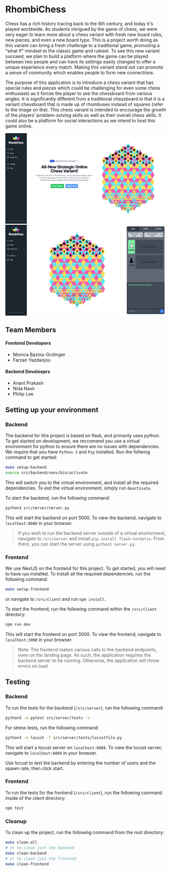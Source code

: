 # RhombiChess

Chess has a rich history tracing back to the 6th century, and today it's played worldwide. As
students intrigued by the game of chess, we were very eager to learn more about a chess variant
with fresh new board rules, new pieces, and even a new board type. This is a project worth doing
as this variant can bring a fresh challenge to a traditional game, promoting a “what if” mindset to
the classic game and ruleset. To see this new variant succeed, we plan to build a platform where
the game can be played between two people and can have its settings easily changed to offer a
unique experience every match. Making this variant stand out can promote a sense of community
which enables people to form new connections.


The purpose of this application is to introduce a chess variant that has special rules and pieces
which could be challenging for even some chess enthusiasts as it forces the player to see the
chessboard from various angles. It is significantly different from a traditional chessboard in that it
is a variant chessboard that is made up of rhombuses instead of squares (refer to the image on the). This chess variant is intended to encourage the growth of the players’ problem-solving
skills as well as their overall chess skills. It could also be a platform for social interactions as we
intend to host this game online.

<div align="center" width="full">
  <img src="./images/landingpage.png" />
  <img src="./images/playonline.png" />
</div>

## Team Members
#### Frontend Developers
- Monica Bazina-Grolinger
- Farzan Yazdanjou
#### Backend Develoeprs
- Anant Prakash
- Nida Nasir
- Philip Lee

## Setting up your environment
### Backend
The backend for this project is based on flask, and primarily uses python. To get started on development, we reccomend you use a virtual environment for python to ensure there are no issues with dependencies. We require that you have `Python 3` and `Pip` installed. Run the follwing command to get started:
```bash
make setup-backend
source src/backend/venv/bin/activate
```
This will switch you to the virtual environment, and install all the required dependencies. To exit the virtual environment, simply run `deactivate`.

To start the backend, run the following command:
```bash
python3 src/server/server.py
```

This will start the backend on port 5000. To view the backend, navigate to `localhost:8080` in your browser.

> If you wish to run the backend server outside of a virtual environment, navigate to `/src/server` and install `pip install flask-socketio`. From there, you can start the server using `python3 server.py`.

### Frontend
We use NextJS on the frontend for this project. To get started, you will need to have `npm` installed. To install all the required dependencies, run the following command:
```bash
make setup-frontend
```
or navigate to `/src/client` and run `npm install`.

To start the frontend, run the following command within the `/src/client` directory:
```bash
npm run dev
```
This will start the frontend on port 3000. To view the frontend, navigate to `localhost:3000` in your browser.

> Note: The frontend makes various calls to the backend endpoints, even on the landing page. As such, the application requires the backend server to be running. Otherwise, the application will throw errors on load.


## Testing

### Backend
To run the tests for the backend (`/src/server`), run the following command:
```bash
python3 -m pytest src/server/tests -v
```

For stress tests, run the following command:
```bash
python3 -m locust -f src/server/tests/locustfile.py
```

This will start a locust server on `localhost:8089`. To view the locust server, navigate to `localhost:8089` in your browser.

Use locust to test the backend by entering the number of users and the spawn rate, then click start.

### Frontend
To run the tests for the frontend (`/src/client`), run the following command inside of the client directory:
```bash
npm test
```

### Cleanup
To clean up the project, run the following command from the root directory:
```bash
make clean-all
# or to clean just the backend
make clean-backend
# or to clean just the frontend
make clean-frontend
```
